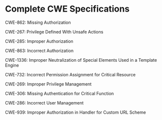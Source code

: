 

# Complete CWE Specifications

CWE-862: Missing Authorization

CWE-267: Privilege Defined With Unsafe Actions

CWE-285: Improper Authorization

CWE-863: Incorrect Authorization

CWE-1336: Improper Neutralization of Special Elements Used in a Template Engine

CWE-732: Incorrect Permission Assignment for Critical Resource

CWE-269: Improper Privilege Management

CWE-306: Missing Authentication for Critical Function

CWE-286: Incorrect User Management

CWE-939: Improper Authorization in Handler for Custom URL Scheme